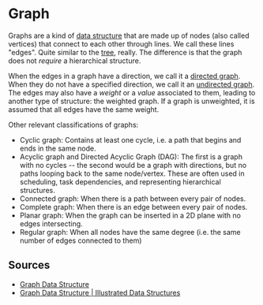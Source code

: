 # Graph
Graphs are a kind of [data structure](Computer%20Science/Data%20Structures/data%20structure.md) that are made up of nodes (also called vertices) that connect to each other through lines. We call these lines "edges". Quite similar to the [tree](Computer%20Science/Data%20Structures/tree.md), really. The difference is that the graph does not *require* a hierarchical structure.

When the edges in a graph have a direction, we call it a [directed graph](Computer%20Science/Data%20Structures/Graph/directed%20graph.md).  
When they do not have a specified direction, we call it an [undirected graph](Computer%20Science/Data%20Structures/Graph/undirected%20graph.md).  
The edges may also have a *weight* or a *value* associated to them, leading to another type of structure: the weighted graph. If a graph is unweighted, it is assumed that all edges have the same weight.

Other relevant classifications of graphs:
- Cyclic graph: Contains at least one cycle, i.e. a path that begins and ends in the same node.
- Acyclic graph and Directed Acyclic Graph (DAG): The first is a graph with no cycles -- the second would be a graph with directions, but no paths looping back to the same node/vertex. These are often used in scheduling, task dependencies, and representing hierarchical structures.
- Connected graph: When there is a path between every pair of nodes.
- Complete graph: When there is an edge between every pair of nodes.
- Planar graph: When the graph can be inserted in a 2D plane with no edges intersecting.
- Regular graph: When all nodes have the same degree (i.e. the same number of edges connected to them)
## Sources
- [Graph Data Structure](https://www.simplilearn.com/tutorials/data-structure-tutorial/graphs-in-data-structure)
- [Graph Data Structure | Illustrated Data Structures](https://www.youtube.com/watch?v=0sQE8zKhad0)